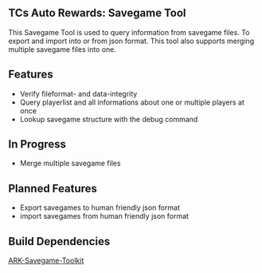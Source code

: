 ## TCs Auto Rewards: Savegame Tool
This Savegame Tool is used to query information from savegame files.
To export and import into or from json format.
This tool also supports merging multiple savegame files into one.

## Features
- Verify fileformat- and data-integrity
- Query playerlist and all informations about one or multiple players at once
- Lookup savegame structure with the debug command

## In Progress
- Merge multiple savegame files

## Planned Features
- Export savegames to human friendly json format
- import savegames from human friendly json format

## Build Dependencies
[ARK-Savegame-Toolkit](https://github.com/Qowyn/ark-savegame-toolkit "ARK-Savegame-Toolkit")
